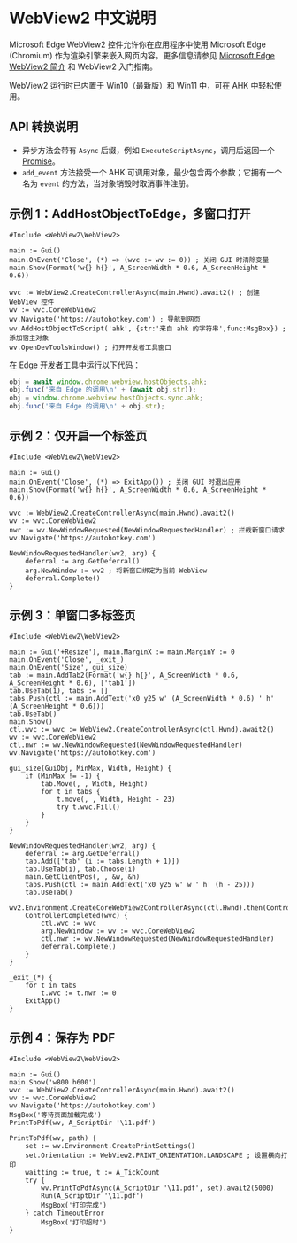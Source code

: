 # WebView2 中文说明

Microsoft Edge WebView2 控件允许你在应用程序中使用 Microsoft Edge (Chromium) 作为渲染引擎来嵌入网页内容。更多信息请参见 [Microsoft Edge WebView2 简介](https://docs.microsoft.com/en-us/microsoft-edge/webview2/reference/win32/) 和 WebView2 入门指南。

WebView2 运行时已内置于 Win10（最新版）和 Win11 中，可在 AHK 中轻松使用。

## API 转换说明
- 异步方法会带有 `Async` 后缀，例如 `ExecuteScriptAsync`，调用后返回一个 [Promise](https://github.com/thqby/ahk2_lib/blob/master/Promise.ahk)。
- `add_event` 方法接受一个 AHK 可调用对象，最少包含两个参数；它拥有一个名为 `event` 的方法，当对象销毁时取消事件注册。

## 示例 1：AddHostObjectToEdge，多窗口打开
```autohotkey
#Include <WebView2\WebView2>

main := Gui()
main.OnEvent('Close', (*) => (wvc := wv := 0)) ; 关闭 GUI 时清除变量
main.Show(Format('w{} h{}', A_ScreenWidth * 0.6, A_ScreenHeight * 0.6))

wvc := WebView2.CreateControllerAsync(main.Hwnd).await2() ; 创建 WebView 控件
wv := wvc.CoreWebView2
wv.Navigate('https://autohotkey.com') ; 导航到网页
wv.AddHostObjectToScript('ahk', {str:'来自 ahk 的字符串',func:MsgBox}) ; 添加宿主对象
wv.OpenDevToolsWindow() ; 打开开发者工具窗口
```

在 Edge 开发者工具中运行以下代码：
```javascript
obj = await window.chrome.webview.hostObjects.ahk;
obj.func('来自 Edge 的调用\n' + (await obj.str));
obj = window.chrome.webview.hostObjects.sync.ahk;
obj.func('来自 Edge 的调用\n' + obj.str);
```

## 示例 2：仅开启一个标签页
```autohotkey
#Include <WebView2\WebView2>

main := Gui()
main.OnEvent('Close', (*) => ExitApp()) ; 关闭 GUI 时退出应用
main.Show(Format('w{} h{}', A_ScreenWidth * 0.6, A_ScreenHeight * 0.6))

wvc := WebView2.CreateControllerAsync(main.Hwnd).await2()
wv := wvc.CoreWebView2
nwr := wv.NewWindowRequested(NewWindowRequestedHandler) ; 拦截新窗口请求
wv.Navigate('https://autohotkey.com')

NewWindowRequestedHandler(wv2, arg) {
    deferral := arg.GetDeferral()
    arg.NewWindow := wv2 ; 将新窗口绑定为当前 WebView
    deferral.Complete()
}
```

## 示例 3：单窗口多标签页
```autohotkey
#Include <WebView2\WebView2>

main := Gui('+Resize'), main.MarginX := main.MarginY := 0
main.OnEvent('Close', _exit_)
main.OnEvent('Size', gui_size)
tab := main.AddTab2(Format('w{} h{}', A_ScreenWidth * 0.6, A_ScreenHeight * 0.6), ['tab1'])
tab.UseTab(1), tabs := []
tabs.Push(ctl := main.AddText('x0 y25 w' (A_ScreenWidth * 0.6) ' h' (A_ScreenHeight * 0.6)))
tab.UseTab()
main.Show()
ctl.wvc := wvc := WebView2.CreateControllerAsync(ctl.Hwnd).await2()
wv := wvc.CoreWebView2
ctl.nwr := wv.NewWindowRequested(NewWindowRequestedHandler)
wv.Navigate('https://autohotkey.com')

gui_size(GuiObj, MinMax, Width, Height) {
    if (MinMax != -1) {
        tab.Move(, , Width, Height)
        for t in tabs {
            t.move(, , Width, Height - 23)
            try t.wvc.Fill()
        }
    }
}

NewWindowRequestedHandler(wv2, arg) {
    deferral := arg.GetDeferral()
    tab.Add(['tab' (i := tabs.Length + 1)])
    tab.UseTab(i), tab.Choose(i)
    main.GetClientPos(, , &w, &h)
    tabs.Push(ctl := main.AddText('x0 y25 w' w ' h' (h - 25)))
    tab.UseTab()
    wv2.Environment.CreateCoreWebView2ControllerAsync(ctl.Hwnd).then(ControllerCompleted)
    ControllerCompleted(wvc) {
        ctl.wvc := wvc
        arg.NewWindow := wv := wvc.CoreWebView2
        ctl.nwr := wv.NewWindowRequested(NewWindowRequestedHandler)
        deferral.Complete()
    }
}

_exit_(*) {
    for t in tabs
        t.wvc := t.nwr := 0
    ExitApp()
}
```

## 示例 4：保存为 PDF
```autohotkey
#Include <WebView2\WebView2>

main := Gui()
main.Show('w800 h600')
wvc := WebView2.CreateControllerAsync(main.Hwnd).await2()
wv := wvc.CoreWebView2
wv.Navigate('https://autohotkey.com')
MsgBox('等待页面加载完成')
PrintToPdf(wv, A_ScriptDir '\11.pdf')

PrintToPdf(wv, path) {
    set := wv.Environment.CreatePrintSettings()
    set.Orientation := WebView2.PRINT_ORIENTATION.LANDSCAPE ; 设置横向打印
    waitting := true, t := A_TickCount
    try {
        wv.PrintToPdfAsync(A_ScriptDir '\11.pdf', set).await2(5000)
        Run(A_ScriptDir '\11.pdf')
        MsgBox('打印完成')
    } catch TimeoutError
        MsgBox('打印超时')
}
```